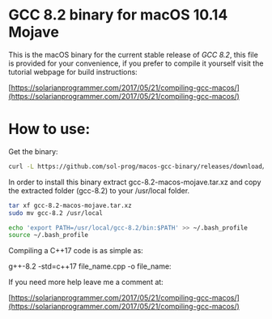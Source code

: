 # GCC 8.2 binary for macOS 10.14 Mojave #

This is the macOS binary for the current stable release of *GCC 8.2*, this file is provided for your convenience, if you prefer to compile it yourself visit the tutorial webpage for build instructions:

[https://solarianprogrammer.com/2017/05/21/compiling-gcc-macos/](https://solarianprogrammer.com/2017/05/21/compiling-gcc-macos/)

How to use:
===========

Get the binary:

```bash
curl -L https://github.com/sol-prog/macos-gcc-binary/releases/download/gcc-8.2.0/gcc-8.2-macos-mojave.tar.xz | tar xf -
```

In order to install this binary extract gcc-8.2-macos-mojave.tar.xz and copy the extracted folder (gcc-8.2) to your /usr/local folder.

```bash
tar xf gcc-8.2-macos-mojave.tar.xz
sudo mv gcc-8.2 /usr/local

echo 'export PATH=/usr/local/gcc-8.2/bin:$PATH' >> ~/.bash_profile
source ~/.bash_profile
```

Compiling a C++17 code is as simple as:

g++-8.2 -std=c++17 file_name.cpp -o file_name:

If you need more help leave me a comment at:

[https://solarianprogrammer.com/2017/05/21/compiling-gcc-macos/](https://solarianprogrammer.com/2017/05/21/compiling-gcc-macos/)

